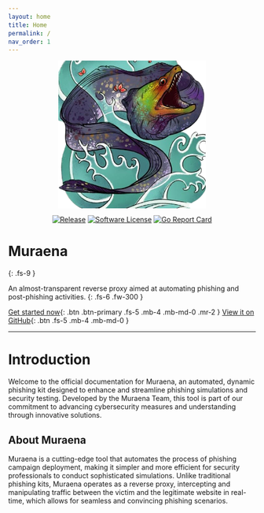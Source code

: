 ```yaml
---
layout: home
title: Home
permalink: /
nav_order: 1
---
```


<img src="images/logo.png" alt="drawing" style="width:300px; display:block; margin-left:auto; margin-right:auto"/>
<p align="center">
<a href="https://github.com/muraenateam/muraena/releases/latest"><img alt="Release" src="https://img.shields.io/github/release/muraenateam/muraena.svg?style=flat-square"></a>
<a href="https://github.com/muraenateam/muraena/blob/master/LICENSE.md"><img alt="Software License" src="https://img.shields.io/badge/license-BSD3-brightgreen.svg?style=flat-square"></a>
<a href="https://goreportcard.com/report/github.com/muraenateam/muraena"><img alt="Go Report Card" src="https://goreportcard.com/badge/github.com/muraenateam/muraena?style=flat-square&fuckgithubcache=1"></a>
</p>

# Muraena
{: .fs-9 }

An almost-transparent reverse proxy aimed at automating phishing and post-phishing activities.
{: .fs-6 .fw-300 }



[Get started now](/config){: .btn .btn-primary .fs-5 .mb-4 .mb-md-0 .mr-2 }
[View it on GitHub](https://github.com/muraenateam/muraena){: .btn .fs-5 .mb-4 .mb-md-0 }

---

# Introduction

Welcome to the official documentation for Muraena, an automated, dynamic phishing kit designed to enhance and streamline 
phishing simulations and security testing. 
Developed by the Muraena Team, this tool is part of our commitment to advancing cybersecurity measures and understanding 
through innovative solutions.

## About Muraena

Muraena is a cutting-edge tool that automates the process of phishing campaign deployment, making it simpler and more 
efficient for security professionals to conduct sophisticated simulations. Unlike traditional phishing kits, Muraena 
operates as a reverse proxy, intercepting and manipulating traffic between the victim and the legitimate website in 
real-time, which allows for seamless and convincing phishing scenarios.
